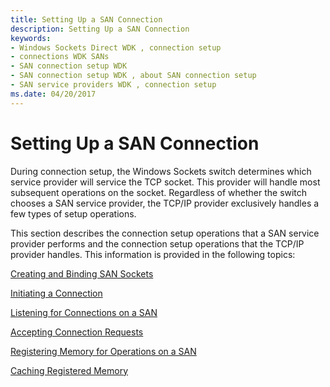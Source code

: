 ```yaml
---
title: Setting Up a SAN Connection
description: Setting Up a SAN Connection
keywords:
- Windows Sockets Direct WDK , connection setup
- connections WDK SANs
- SAN connection setup WDK
- SAN connection setup WDK , about SAN connection setup
- SAN service providers WDK , connection setup
ms.date: 04/20/2017
---
```


# Setting Up a SAN Connection





During connection setup, the Windows Sockets switch determines which service provider will service the TCP socket. This provider will handle most subsequent operations on the socket. Regardless of whether the switch chooses a SAN service provider, the TCP/IP provider exclusively handles a few types of setup operations.

This section describes the connection setup operations that a SAN service provider performs and the connection setup operations that the TCP/IP provider handles. This information is provided in the following topics:

[Creating and Binding SAN Sockets](creating-and-binding-san-sockets.md)

[Initiating a Connection](initiating-a-connection.md)

[Listening for Connections on a SAN](listening-for-connections-on-a-san.md)

[Accepting Connection Requests](accepting-connection-requests.md)

[Registering Memory for Operations on a SAN](registering-memory-for-operations-on-a-san.md)

[Caching Registered Memory](caching-registered-memory.md)

 

 





